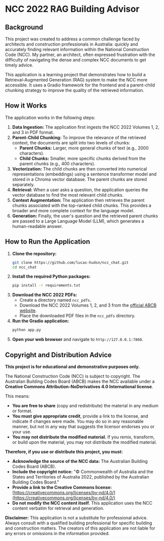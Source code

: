 # NCC 2022 RAG Building Advisor

## Background

This project was created to address a common challenge faced by architects and construction professionals in Australia: quickly and accurately finding relevant information within the National Construction Code (NCC). My partner, an architect, often expressed frustration with the difficulty of navigating the dense and complex NCC documents to get timely advice.

This application is a learning project that demonstrates how to build a Retrieval-Augmented Generation (RAG) system to make the NCC more accessible. It uses a Gradio framework for the frontend and a parent-child chunking strategy to improve the quality of the retrieved information.

## How it Works

The application works in the following steps:

1.  **Data Ingestion:** The application first ingests the NCC 2022 Volumes 1, 2, and 3 in PDF format.
2.  **Parent-Child Chunking:** To improve the relevance of the retrieved context, the documents are split into two levels of chunks:
    * **Parent Chunks:** Larger, more general chunks of text (e.g., 2000 characters).
    * **Child Chunks:** Smaller, more specific chunks derived from the parent chunks (e.g., 400 characters).
3.  **Vectorization:** The child chunks are then converted into numerical representations (embeddings) using a sentence transformer model and stored in a Chroma vector database. The parent chunks are stored separately.
4.  **Retrieval:** When a user asks a question, the application queries the vector database to find the most relevant child chunks.
5.  **Context Augmentation:** The application then retrieves the parent chunks associated with the top-ranked child chunks. This provides a broader and more complete context for the language model.
6.  **Generation:** Finally, the user's question and the retrieved parent chunks are passed to a Large Language Model (LLM), which generates a human-readable answer.

## How to Run the Application

1.  **Clone the repository:**
    ```bash
    git clone https://github.com/lucas-hudsn/ncc_chat.git
    cd ncc_chat
    ```
2.  **Install the required Python packages:**
    ```bash
    pip install -r requirements.txt
    ```
3.  **Download the NCC 2022 PDFs:**
    * Create a directory named `ncc_pdfs`.
    * Download the NCC 2022 Volumes 1, 2, and 3 from the [official ABCB website](https://ncc.abcb.gov.au/editions/ncc-2022).
    * Place the downloaded PDF files in the `ncc_pdfs` directory.
4.  **Run the Gradio application:**
    ```bash
    python app.py
    ```
5.  **Open your web browser** and navigate to `http://127.0.0.1:7860`.

## Copyright and Distribution Advice

**This project is for educational and demonstrative purposes only.**

The National Construction Code (NCC) is subject to copyright. The Australian Building Codes Board (ABCB) makes the NCC available under a **Creative Commons Attribution-NoDerivatives 4.0 International license**.

This means:

* **You are free to share** (copy and redistribute) the material in any medium or format.
* **You must give appropriate credit**, provide a link to the license, and indicate if changes were made. You may do so in any reasonable manner, but not in any way that suggests the licensor endorses you or your use.
* **You may not distribute the modified material.** If you remix, transform, or build upon the material, you may not distribute the modified material.

**Therefore, if you use or distribute this project, you must:**

* **Acknowledge the source of the NCC data:** The Australian Building Codes Board (ABCB).
* **Include the copyright notice:** "© Commonwealth of Australia and the States and Territories of Australia 2022, published by the Australian Building Codes Board."
* **Provide a link to the Creative Commons license:** [https://creativecommons.org/licenses/by-nd/4.0/](https://creativecommons.org/licenses/by-nd/4.0/)
* **Do not modify the NCC content itself.** This application uses the NCC content verbatim for retrieval and generation.

**Disclaimer:** This application is not a substitute for professional advice. Always consult with a qualified building professional for specific building and construction matters. The creators of this application are not liable for any errors or omissions in the information provided.
